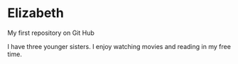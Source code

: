 # Elizabeth
My first repository on Git Hub

I have three younger sisters.
I enjoy watching movies and reading in my free time.


